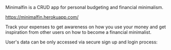 Minimalfin is a CRUD app for personal budgeting and financial minimalism.

https://minimalfin.herokuapp.com/

Track your expenses to get awareness on how you use your money and get inspiration from other users on how to become a financial minimalist.

User's data can be only accessed via secure sign up and login process:



